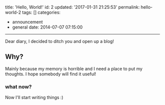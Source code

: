 title: 'Hello, World!'
id: 2
updated: '2017-01-31 21:25:53'
permalink: hello-world-2
tags: []
categories:
  - announcement
  - general
date: 2014-07-07 07:15:00
---
Dear diary, I decided to ditch you and open up a blog!

## Why?

Mainly because my memory is horrible and I need a place to put my thoughts.
I hope somebody will find it useful!

### what now?

Now I'll start writing things :)
